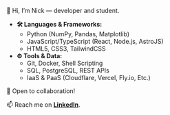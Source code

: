 👋 Hi, I’m Nick — developer and student.

* **🛠️ Languages & Frameworks:**
  * Python (NumPy, Pandas, Matplotlib)
  * JavaScript/TypeScript (React, Node.js, AstroJS)
  * HTML5, CSS3, TailwindCSS
* **⚙️ Tools & Data:**
  * Git, Docker, Shell Scripting
  * SQL, PostgreSQL, REST APIs
  * IaaS & PaaS (Cloudflare, Vercel, Fly.io, Etc.)

💬 Open to collaboration!

📫 Reach me on **[LinkedIn](https://www.linkedin.com/in/nick-bischoff/)**.
